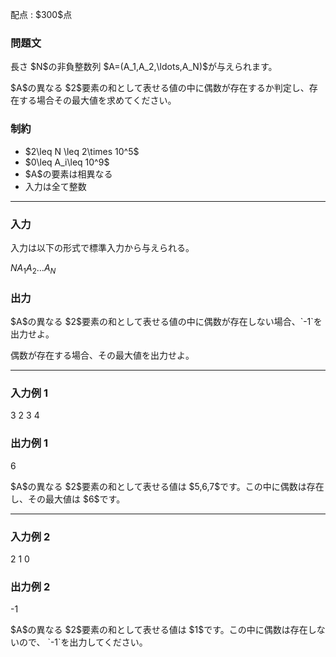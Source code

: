 
<div>

<span>

<span>

<p>
配点 : $300$点
</p>

<div>

<section>

### **問題文**

<p>
長さ $N$の非負整数列 $A=(A_1,A_2,\ldots,A_N)$が与えられます。
</p>

<p>
$A$の異なる $2$要素の和として表せる値の中に偶数が存在するか判定し、存在する場合その最大値を求めてください。
</p>

</section>

</div>

<div>

<section>

### **制約**

<ul>

<li>
$2\leq N \leq 2\times 10^5$
</li>

<li>
$0\leq A_i\leq 10^9$
</li>

<li>
$A$の要素は相異なる
</li>

<li>
入力は全て整数
</li>

</ul>

</section>

</div>

---

<div>

<div>

<section>

### **入力**

<p>
入力は以下の形式で標準入力から与えられる。
</p>

<div>

$N$$A_1$$A_2$$\ldots$$A_N$
</div>

</section>

</div>

<div>

<section>

### **出力**

<p>
$A$の異なる $2$要素の和として表せる値の中に偶数が存在しない場合、`-1`を出力せよ。
</p>

<p>
偶数が存在する場合、その最大値を出力せよ。
</p>

</section>

</div>

</div>

---

<div>

<section>

### **入力例 1**

<div>

3
2 3 4

</div>

</section>

</div>

<div>

<section>

### **出力例 1**

<div>

6

</div>

<p>
$A$の異なる $2$要素の和として表せる値は $5,6,7$です。この中に偶数は存在し、その最大値は $6$です。
</p>

</section>

</div>

---

<div>

<section>

### **入力例 2**

<div>

2
1 0

</div>

</section>

</div>

<div>

<section>

### **出力例 2**

<div>

-1

</div>

<p>
$A$の異なる $2$要素の和として表せる値は $1$です。この中に偶数は存在しないので、 `-1`を出力してください。
</p>

</section>

</div>

</span>

</span>

</div>
